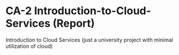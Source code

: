 # CA-2 Introduction-to-Cloud-Services (Report)
Introduction to Cloud Services (just a university project with minimal utilization of cloud)
